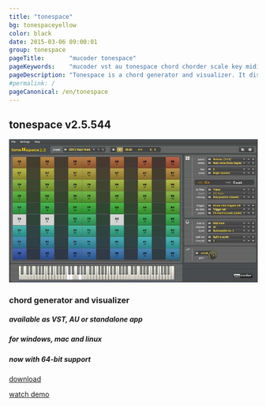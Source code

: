 ```yaml
---
title: "tonespace"
bg: tonespaceyellow
color: black 
date: 2015-03-06 09:00:01
group: tonespace
pageTitle:       "mucoder tonespace"
pageKeywords:    "mucoder vst au tonespace chord chorder scale key midi plugin instrument"
pageDescription: "Tonespace is a chord generator and visualizer. It displays chords and scales on a grid, making it easy to understand their structure. It displays chords on a piano keyboard, making it easy to play them. Tonespace supports 39 chord types, 25 chord voicings/inversions, 21 scales, 18 keys, and 50 different grids. It accepts easy, single-note MIDI input for triggering or viewing chords, and it can output chords over MIDI to your favorite synth. Tonespace acts either as a VST or Audio Unit plugin for your DAW, or as a standalone application."
#permalink: /
pageCanonical: /en/tonespace
---
```


## tonespace v2.5.544


![tonespace](/img/tonespace.jpg)


### chord generator and visualizer

##### available as VST, AU or standalone app

##### for windows, mac and linux

##### now with 64-bit support

<div class="center">
<p></p>
<p><a class="large-button button-primary u-fixed-width-20" href="#download">download</a></p>
<p><a class="large-button u-fixed-width-20" href="#demo">watch demo</a></p>
</div>


